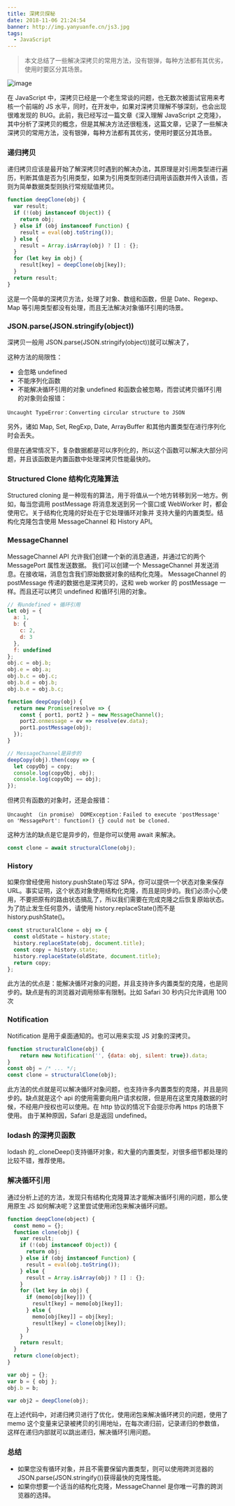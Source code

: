 ```yaml
---
title: 深拷贝探秘
date: 2018-11-06 21:24:54
banner: http://img.yanyuanfe.cn/js3.jpg
tags:
  - JavaScript
---
```


> 本文总结了一些解决深拷贝的常用方法，没有银弹，每种方法都有其优劣，使用时要区分其场景。

![image](http://img.yanyuanfe.cn/js3.jpg)

<!--more-->

在 JavaScript 中，深拷贝已经是一个老生常谈的问题，也无数次被面试官用来考核一个前端的 JS 水平，同时，在开发中，如果对深拷贝理解不够深刻，也会出现很难发现的 BUG。此前，我已经写过一篇文章《深入理解 JavaScript 之克隆》，其中分析了深拷贝的概念，但是其解决方法还很粗浅，这篇文章，记录了一些解决深拷贝的常用方法，没有银弹，每种方法都有其优劣，使用时要区分其场景。

### 递归拷贝

递归拷贝应该是最开始了解深拷贝时遇到的解决办法，其原理是对引用类型进行遍历，判断其值是否为引用类型，如果为引用类型则递归调用该函数并传入该值，否则为简单数据类型则执行常规赋值拷贝。

```js
function deepClone(obj) {
  var result;
  if (!(obj instanceof Object)) {
    return obj;
  } else if (obj instanceof Function) {
    result = eval(obj.toString());
  } else {
    result = Array.isArray(obj) ? [] : {};
  }
  for (let key in obj) {
    result[key] = deepClone(obj[key]);
  }
  return result;
}
```

这是一个简单的深拷贝方法，处理了对象、数组和函数，但是 Date、Regexp、Map 等引用类型都没有处理，而且无法解决对象循环引用的场景。

### JSON.parse(JSON.stringify(object))

深拷贝一般用 JSON.parse(JSON.stringify(object))就可以解决了，

这种方法的局限性：

- 会忽略 undefined
- 不能序列化函数
- 不能解决循环引用的对象
  undefined 和函数会被忽略，而尝试拷贝循环引用的对象则会报错：

```
Uncaught TypeError：Converting circular structure to JSON
```

另外，诸如 Map, Set, RegExp, Date, ArrayBuffer 和其他内置类型在进行序列化时会丢失。

但是在通常情况下，复杂数据都是可以序列化的，所以这个函数可以解决大部分问题，并且该函数是内置函数中处理深拷贝性能最快的。

### Structured Clone 结构化克隆算法

Structured cloning 是一种现有的算法，用于将值从一个地方转移到另一地方。例如，每当您调用 postMessage 将消息发送到另一个窗口或 WebWorker 时，都会使用它。关于结构化克隆的好处在于它处理循环对象并 支持大量的内置类型。结构化克隆包含使用 MessageChannel 和 History API。

### MessageChannel

MessageChannel API 允许我们创建一个新的消息通道，并通过它的两个 MessagePort 属性发送数据。
我们可以创建一个 MessageChannel 并发送消息。在接收端，消息包含我们原始数据对象的结构化克隆。
MessageChannel 的 postMessage 传递的数据也是深拷贝的，这和 web worker 的 postMessage 一样。而且还可以拷贝 undefined 和循环引用的对象。

```js
// 有undefined + 循环引用
let obj = {
  a: 1,
  b: {
    c: 2,
    d: 3
  },
  f: undefined
};
obj.c = obj.b;
obj.e = obj.a;
obj.b.c = obj.c;
obj.b.d = obj.b;
obj.b.e = obj.b.c;

function deepCopy(obj) {
  return new Promise(resolve => {
    const { port1, port2 } = new MessageChannel();
    port2.onmessage = ev => resolve(ev.data);
    port1.postMessage(obj);
  });
}

// MessageChannel是异步的
deepCopy(obj).then(copy => {
  let copyObj = copy;
  console.log(copyObj, obj);
  console.log(copyObj == obj);
});
```

但拷贝有函数的对象时，还是会报错：

```
Uncaught （in promise） DOMException：Failed to execute 'postMessage' on 'MessagePort': function() {} could not be cloned.
```

这种方法的缺点是它是异步的，但是你可以使用 await 来解决。

```js
const clone = await structuralClone(obj);
```

### History

如果你曾经使用 history.pushState()写过 SPA，你可以提供一个状态对象来保存 URL。事实证明，这个状态对象使用结构化克隆，而且是同步的。我们必须小心使用，不要把原有的路由状态搞乱了，所以我们需要在完成克隆之后恢复原始状态。为了防止发生任何意外，请使用 history.replaceState()而不是 history.pushState()。

```js
const structuralClone = obj => {
  const oldState = history.state;
  history.replaceState(obj, document.title);
  const copy = history.state;
  history.replaceState(oldState, document.title);
  return copy;
};
```

此方法的优点是：能解决循环对象的问题，并且支持许多内置类型的克隆，也是同步的。缺点是有的浏览器对调用频率有限制。比如 Safari 30 秒内只允许调用 100 次

### Notification

Notification 是用于桌面通知的。也可以用来实现 JS 对象的深拷贝。

```js
function structuralClone(obj) {
    return new Notification('', {data: obj, silent: true}).data;
}
const obj = /* ... */;
const clone = structuralClone(obj);
```

此方法的优点就是可以解决循环对象问题，也支持许多内置类型的克隆，并且是同步的。缺点就是这个 api 的使用需要向用户请求权限，但是用在这里克隆数据的时候，不经用户授权也可以使用。在 http 协议的情况下会提示你再 https 的场景下使用。
由于某种原因，Safari 总是返回 undefined。

### lodash 的深拷贝函数

lodash 的\_.cloneDeep()支持循环对象，和大量的内置类型，对很多细节都处理的比较不错，推荐使用。

### 解决循环引用

通过分析上述的方法，发现只有结构化克隆算法才能解决循环引用的问题，那么使用原生 JS 如何解决呢？这里尝试使用闭包来解决循环问题。

```js
function deepClone(object) {
  const memo = {};
  function clone(obj) {
    var result;
    if (!(obj instanceof Object)) {
      return obj;
    } else if (obj instanceof Function) {
      result = eval(obj.toString());
    } else {
      result = Array.isArray(obj) ? [] : {};
    }
    for (let key in obj) {
      if (memo[obj[key]]) {
        result[key] = memo[obj[key]];
      } else {
        memo[obj[key]] = obj[key];
        result[key] = clone(obj[key]);
      }
    }
    return result;
  }
  return clone(object);
}

var obj = {};
var b = { obj };
obj.b = b;

var obj2 = deepClone(obj);
```

在上述代码中，对递归拷贝进行了优化，使用闭包来解决循环拷贝的问题，使用了 memo 这个变量来记录被拷贝的引用地址，在每次递归前，记录递归的参数值，这样在递归内部就可以跳出递归，解决循环引用问题。

### 总结

- 如果您没有循环对象，并且不需要保留内置类型，则可以使用跨浏览器的 JSON.parse(JSON.stringify())获得最快的克隆性能。
- 如果你想要一个适当的结构化克隆，MessageChannel 是你唯一可靠的跨浏览器的选择。
